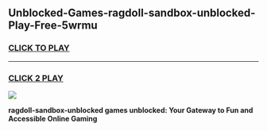 
## Unblocked-Games-ragdoll-sandbox-unblocked-Play-Free-5wrmu
<h3>
<a href="https://premium76.site?title=ragdoll-sandbox-unblocked&ref=18A1">CLICK TO PLAY</a></h3>
<hr>

<h3>
<a href="https://premium76.site?title=ragdoll-sandbox-unblocked&ref=18A1">CLICK 2 PLAY</a>
  
</h3>

<a href="https://premium76.site?title=ragdoll-sandbox-unblocked&ref=18A1"><img src="https://clearcache.store/games.png"></a>


**ragdoll-sandbox-unblocked games unblocked: Your Gateway to Fun and Accessible Online Gaming**
